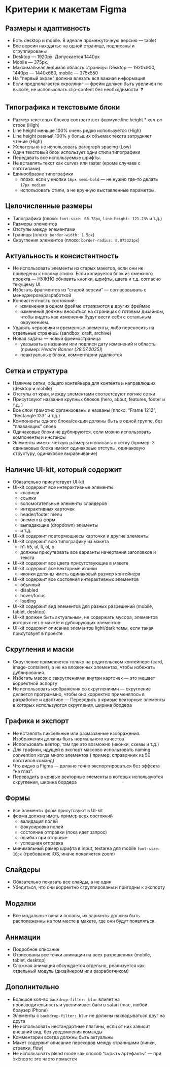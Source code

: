 # Критерии к макетам Figma


## Размеры и адаптивность

- Есть desktop и mobile. В идеале промежуточную версию — tablet
- Все версии находятьс на одной странице, подписаны и сгруппированы
- Desktop — 1920px. Допускается 1440px
- Mobile — 375px.
- Максимальная видимая область страницы: Desktop — 1920х900, 1440px — 1440x660, mobile — 375х550
- На "первый экран" должна влезать вся важная информация
- Если предполагается скроллинг — фрейм должен быть увеличен по высоте, не использовать clip-content без необходимости. ❓



## Типографика и текстовыме блоки

- Размер текстовых блоков соответствет формуле line height * кол-во строк (High)
- Line height меньше 100% очень редко используется (High)
- Line height равный 100% у больших объемах текста затрудняет чтение (High)
- Желательно не использовать paragraph spacing (Low)
- Один текстовый блок использует одни стили типографики
- Передавать все используемые шрифты. 
- Не вставлять текст как curves или raster (кроме случаев с логотипами)
- Единообразие типографики 
  - плохо: если у кнопки `16px semi-bold` — не нужно где-то делать `17px medium`
  - использовать стили, а не вручную выставленные параметры.



## Целочисленные размеры

- Типографика (плохо: `font-size: 66.78px`, `line-height: 121.23%` и т.д.)
- Размеры элементов
- Отступы между элементами
- Границы (плохо: `border-width: 1.5px`)
- Скругления элементов (плохо: `border-radius: 8.875321px`)



## Актуальность и консистентность

- Не использовать элементы из старых макетов, если они не приведены к новому стилю. Если копируется блок из смежного проекта — НУЖНО обновить кнопки, шрифты, цвета и т.д. согласно текущему UI.
- Избегать фрагментов из “старой версии” — согласовывать с менеджером/разработкой
- Консистентность состояний:
  - изменения в одном фрейме отражаются в других фреймах
  - изменения должны вноситься на страницах с готовым дизайном, чтобы видеть как изменения будут вести себя с остальным окружением.
- Удалять черновики и временные элементы, либо переносить на отдельные страницы (sandbox, draft, archive)
- Новая задача — новый фрейм/страница
  - указывать в названии или подписи дату изменений и область (пример: _Header Banner (28.07.2025)_)
  - неактуальные блоки, комментарии удаляются



## Сетка и структура

- Наличие сетки, общего контейнера для контента и направлюших (desktop и mobile)
- Отступы от края, между элементами соответсвуют логике сетки
- Присутсвуют названия крупных блоков (hero, about, features, footer и т.д. )
- Все слои грамотно организованы и названы (плохо: “Frame 1212”, “Rectangle 123” и т.д.)
- Компоненты одного блока/секции должны быть в одной группе, без “плавающих” слоев
- Одинаковые блоки не дублируются, если можно использовать компоненты и инстансы
- Элементы имеют четкую размеры и вписаны в сетку (пример: 3 одинаковых блока имеют одинаковые отступы, одинаковую структуру, одинаковое выравнивание)



## Наличие UI-kit, который содержит

- Обязательно присутствует UI-kit
- UI-kit содержит все интерактивные элементы:
  - клавиши
  - ссылки
  - вспомогательные элементы слайдеров
  - интерактивных карточек
  - header/footer menu
  - элементы форм
  - выпадающие (dropdown) элементы
  - и т.д.
- UI-kit содержит повторяющиесы карточки и другие элементы
- UI-kit содержит всю типографику из макета
  - h1-h5, ul, li, ol, p
  - должны присутвовать все варианты начертания заголовков и текста
- UI-kit содержит все цвета присутствующие в макете 
- UI-kit содержит все векторные иконки
  - иконки должны иметь одинаковый размер контейнера
- UI-kit содержит все состояния интерактивных элементов
  - обычный
  - disabled
  - hover/focus
  - loading
- UI-kit содержит вид элементов для разных разрешений (mobile, tablet, desktop)
- UI-kit должен быть актуальным, не содержать мусора, элементов которых нет в макете и дублирующих элементов
- UI-kit содержит описание элементов light/dark темы, если такая присутсвует в проекте


## Скругления и маски

- Скругление применяется только на родительском контейнере (card, image-container), а не на вложенных элементах, чтобы избежать дублирования.
- Избегать масок с закруглениями внутри карточек — это мешает корректной эспорту
- Не использовать изображения со скруглениями — скругление делается программно, чтобы оно корректно применялось в разработке и адаптиве
— Переводить в кривые векторные элементы в которых используются скругления, ширина бордера

## Графика и экспорт

- Не вставлять пиксельные или размазанные изображения. Изображения должны быть нормального качества
- Использовать вектор, там где это возможно (иконки, схемы и т.д.)
- Для графики, идущей в экспорт массово использовать naming convention когда много элементов ( пример: справочник из 50 логотипов команд)
- Что видно в Figma — должно точно экспортироваться без эффекта “на глаз”.
- Переводить в кривые векторные элементы в которых используются скругления, ширина бордера



## Формы

- все элементы форм присутсвуют в UI-kit
- форма должна иметь пример всех состояний
  - валидация полей
  - фокусировка полей
  - состояние отправки (пока идет запрос)
  - ошибка при отправке
  - успешная отправка
- минимальный рамер шрифта в input, textarea для mobile `font-size: 16px` (требование iOS, иначе появляется zoom)



## Слайдеры

- Обязательно показать все слайды, а не один
- Убедиться, что они корректно сгруппированы и пригодны к экспорту



## Модалки

- Все модальные окна и попапы, их варианты должны быть располеженны на том месте в макете, где они будут появляться.



## Анимации

- Подробное описание
- Отрисованы все точки анимации на всех разрешениях (mobile, tablet, desktop)
- Сложная анимация обсуждается отдельно, реализуется как отдельный модуль (дизайнером или разработчиком)



## Дополнительно

- Большое кол-во `backdrop-filter: blur` влияет на производительность и увеличивает баги в safari (mac, любой браузер iPhone)
- Элементы с `backdrop-filter: blur` не должны накладываться друг на друга
- Не использовать нестандартные плагины, если от них зависит внешний вид, без уведомления команды
- Комментарии всегда должны быть актуальны
- Макет содержит описание переходов между страницами (линки, стрелки, flow)
- Не использовать blend mode как способ “скрыть артефакты” — при экспорте это часто ломается


